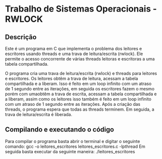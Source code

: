 # Trabalho de Sistemas Operacionais - RWLOCK

## Descrição 

Este é um programa em C que implementa o problema dos leitores e escritores usando threads e uma trava de leitura/escrita (rwlock). Ele permite o acesso concorrente de várias threads leitoras e escritoras a uma tabela compartilhada.

O programa cria uma trava de leitura/escrita (rwlock) e threads para leitores e escritores.
Os leitores obtêm a trava de leitura, acessam a tabela compartilhada e a liberam. Isso é feito em um loop infinito com um atraso de 1 segundo entre as iterações, em seguida os escritores fazem o mesmo porém com umaobtêm a trava de escrita, acessam a tabela compartilhada e a liberam, assim como os leitores isso também é feito em um loop infinito com um atraso de 1 segundo entre as iterações. Após a criação das threads, o programa espera que todas as threads terminem. Em seguida, a trava de leitura/escrita é liberada.

## Compilando e executando o código

Para compilar o programa basta abrir o terminal e digitar o seguinte comando: gcc -o leitores_escritores leitores_escritores.c -lpthread
Em seguida basta executar da seguinte maneira: ./leitores_escritores
